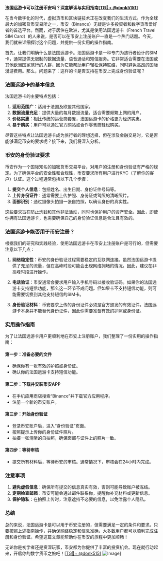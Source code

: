 **法国远游卡可以注册币安吗？深度解读与实用指南[[TG💪+ @donk5151](https://t.me/s/donk5151)]**

在当今数字化的时代，虚拟货币和区块链技术正在改变我们的生活方式。作为全球最大的加密货币交易所之一，币安（Binance）无疑是许多投资者和数字货币爱好者的首选平台。然而，对于居住在欧洲，尤其是使用法国远游卡（French Travel SIM Card）的人来说，是否可以在币安上注册账户一直是一个热门话题。今天，我们就来详细探讨这个问题，并提供一份实用的操作指南。

首先，让我们明确什么是法国远游卡。法国远游卡是一种专门为旅行者设计的SIM卡，通常提供无限制的数据流量、语音通话和短信服务。它非常适合需要在法国或其他欧洲国家旅行的人群，因为它能帮助用户轻松保持联络，同时避免高昂的国际漫游费用。那么，问题来了：这样的卡是否支持在币安上完成身份验证呢？

### 法国远游卡的基本信息

法国远游卡的主要特点包括：

1. **适用范围广**：适用于法国及欧盟其他国家。
2. **数据流量充足**：提供大量的每月数据流量，适合需要频繁上网的用户。
3. **价格实惠**：相比传统的运营商套餐，法国远游卡的价格更为经济实惠。
4. **易于购买**：用户可以通过官方网站或合作零售商轻松购买。

尽管这些特点让法国远游卡成为旅行者的理想选择，但在涉及金融交易时，它是否能够满足币安的要求呢？接下来，我们将深入分析。

### 币安的身份验证要求

币安作为一个国际知名的加密货币交易平台，对用户的注册和身份验证有严格的规定。为了确保平台的安全性和合规性，币安要求所有用户进行KYC（了解你的客户）认证。这个过程通常包括以下几个步骤：

1. **提交个人信息**：包括姓名、出生日期、身份证件号码等。
2. **上传身份证件**：通常需要上传护照、身份证或驾照的清晰照片。
3. **面部识别**：通过摄像头拍摄一张自拍照，以确认身份的真实性。

这些要求旨在防止洗钱和其他非法活动，同时也保护用户的资产安全。因此，即使你拥有法国远游卡，也需要确保自己的身份验证信息是合法且有效的。

### 法国远游卡能否用于币安注册？

根据我们的研究和实践经验，使用法国远游卡在币安上注册账户是可行的，但需要注意以下几点：

1. **网络稳定性**：币安的身份验证过程需要稳定的互联网连接。虽然法国远游卡提供了充足的流量，但在高峰时段可能会出现网络拥堵的情况。因此，建议在非高峰时段进行操作。
   
2. **电话验证**：币安通常会要求用户输入手机号码以接收验证码。如果你的法国远游卡支持短信功能，那么这一环节不成问题。但如果卡不支持短信功能，则可能需要切换到其他支持短信的SIM卡。

3. **身份验证材料**：币安要求上传的身份证件必须是官方颁发的有效证件。法国远游卡本身并不能替代身份证件，因此你需要准备有效的护照或身份证。

### 实用操作指南

为了让法国远游卡用户更顺利地在币安上注册账户，我们整理了一份实用的操作指南：

#### 第一步：准备必要的文件
- 确保你有一张有效的护照或身份证。
- 确认你的法国远游卡支持短信功能。

#### 第二步：下载并安装币安APP
- 在手机应用商店搜索“Binance”并下载官方应用程序。
- 注册一个新的币安账户。

#### 第三步：开始身份验证
- 登录币安账户后，进入“身份验证”页面。
- 按照提示上传你的身份证件照片。
- 拍摄一张清晰的自拍照，确保面部与证件上的照片一致。

#### 第四步：等待审核
- 提交所有材料后，等待币安的审核。通常情况下，审核会在24小时内完成。

### 注意事项

1. **避免虚假信息**：确保所有提交的信息真实有效，否则可能导致账户被冻结。
2. **定期检查邮箱**：币安可能会通过邮件联系你，提醒你补充材料或更新信息。
3. **保护隐私**：在拍照上传时，注意遮挡不必要的信息，以免泄露个人隐私。

### 总结

总的来说，法国远游卡是可以用于币安注册的，但需要满足一定的条件和要求。只要按照上述指南操作，并确保网络稳定和信息准确，大多数用户都可以顺利完成注册和身份验证。希望这篇文章能帮助你在币安的旅程中更加顺畅！

无论你是初学者还是资深玩家，币安都为你提供了丰富的投资机会。现在就行动起来，开启你的数字货币之旅吧！[[TG💪+ @donk5151](https://t.me/s/donk5151) ![Image](https://i.postimg.cc/rwNCRYN7/Snipaste-2025-04-30-17-27-05.png)]